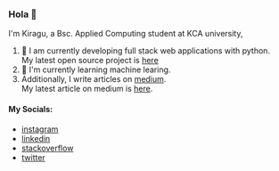 ### Hola 👋
I'm Kiragu, 
a Bsc. Applied Computing student at KCA university,

1. 🔭 I am currently developing full stack web applications with python.  
   My latest open source project is [here](https://github.com/SamuelKiragu/Saidia)
2. 🌱 I'm currently learning machine learing.
3. Additionally, I write articles on [medium](https://kiragu.medium.com).  
   My latest article on medium is [here](https://kiragu.medium.com/using-curl-to-test-django-views-e19ca6d8b070).

#### My Socials:
* [instagram](https://instagram.com/k1ragu/)
* [linkedin](https://www.linkedin.com/in/samuel-kiragu/)
* [stackoverflow](https://stackoverflow.com/users/10934594/kiragu)
* [twitter](https://twitter.com/Kiragu12604793)



<!--
**SamuelKiragu/SamuelKiragu** is a ✨ _special_ ✨ repository because its `README.md` (this file) appears on your GitHub profile.

Here are some ideas to get you started:

- 🔭 I’m currently working on ...
- 🌱 I’m currently learning ...
- 👯 I’m looking to collaborate on ...
- 🤔 I’m looking for help with ...
- 💬 Ask me about ...
- 📫 How to reach me: ...
- 
- ⚡ Fun fact: ...
-->
